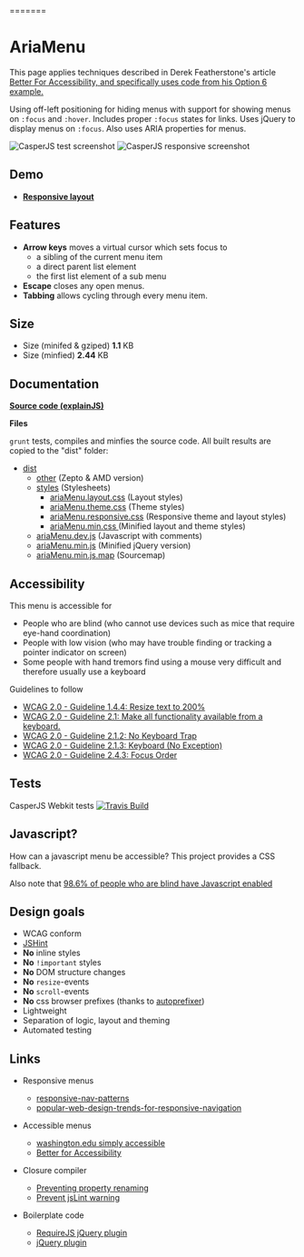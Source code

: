 =======
# AriaMenu #

This page applies techniques described in Derek Featherstone's article [Better For Accessibility, and
      specifically uses code from his Option 6 example.](http://simplyaccessible.com/examples/css-menu/option-6/)

Using off-left positioning for hiding menus with support for showing menus on <code>:focus</code> and
  <code>:hover</code>. Includes proper <code>:focus</code> states for links. Uses jQuery to display menus on <code>:focus</code>.
  Also uses ARIA properties for menus.

![CasperJS test screenshot](http://jantimon.github.io/ariaMenu/screenshots/preview.png)
![CasperJS responsive screenshot](http://jantimon.github.io/ariaMenu/screenshots/responsive.png)

## Demo ##

 + **[Responsive layout ](http://jantimon.github.io/ariaMenu/responsive.html)**


## Features ##

 + **Arrow keys** moves a virtual cursor which sets focus to
    + a sibling of the current menu item
    + a direct parent list element
    + the first list element of a sub menu
 + **Escape**  closes any open menus.
 + **Tabbing** allows cycling through every menu item.

## Size ##

 + Size (minifed & gziped)
    **1.1** KB
 + Size (minfied)
    **2.44** KB

## Documentation ##

**[Source code (explainJS)](http://jantimon.github.io/ariaMenu/docs/explain.html)**

**Files**

  <code>grunt</code> tests, compiles and minfies the source code.
  All built results are copied to the "dist" folder:

  + [dist](https://github.com/jantimon/ariaMenu/tree/master/dist)
    + [other](https://github.com/jantimon/ariaMenu/tree/master/dist/other) (Zepto & AMD version)
    + [styles](https://github.com/jantimon/ariaMenu/tree/master/dist/styles) (Stylesheets)
      + [ariaMenu.layout.css](https://github.com/jantimon/ariaMenu/blob/master/dist/ariaMenu.layout.css) (Layout styles)
      + [ariaMenu.theme.css](https://github.com/jantimon/ariaMenu/blob/master/dist/ariaMenu.theme.css) (Theme styles)
      + [ariaMenu.responsive.css](https://github.com/jantimon/ariaMenu/blob/master/dist/ariaMenu.responsive.css) (Responsive theme and layout styles)
      + [ariaMenu.min.css ](https://github.com/jantimon/ariaMenu/blob/master/dist/ariaMenu.min.css) (Minified layout and theme styles)
    + [ariaMenu.dev.js](https://github.com/jantimon/ariaMenu/blob/master/dist/ariaMenu.dev.js) (Javascript with comments)
    + [ariaMenu.min.js](https://github.com/jantimon/ariaMenu/blob/master/dist/ariaMenu.min.js) (Minified jQuery version)
    + [ariaMenu.min.js.map](https://github.com/jantimon/ariaMenu/blob/master/dist/ariaMenu.min.js.map) (Sourcemap)

## Accessibility ##

This menu is accessible for

  + People who are blind (who cannot use devices such as mice that require eye-hand coordination)
  + People with low vision (who may have trouble finding or tracking a pointer indicator on screen)
  + Some people with hand tremors find using a mouse very difficult and therefore usually use a keyboard

Guidelines to follow

  + [WCAG 2.0 - Guideline 1.4.4: Resize text to 200%](http://www.w3.org/TR/UNDERSTANDING-WCAG20/visual-audio-contrast-scale.html)
  + [WCAG 2.0 - Guideline 2.1: Make all functionality available from a keyboard.](http://www.w3.org/TR/UNDERSTANDING-WCAG20/keyboard-operation.html)
  + [WCAG 2.0 - Guideline 2.1.2: No Keyboard Trap](http://www.w3.org/TR/UNDERSTANDING-WCAG20/keyboard-operation-trapping.html)
  + [WCAG 2.0 - Guideline 2.1.3: Keyboard (No Exception)](http://www.w3.org/TR/UNDERSTANDING-WCAG20/keyboard-operation-all-funcs.html)
  + [WCAG 2.0 - Guideline 2.4.3: Focus Order](http://www.w3.org/TR/UNDERSTANDING-WCAG20/navigation-mechanisms-focus-order.html)

## Tests ##

CasperJS Webkit tests
[![Travis Build](https://api.travis-ci.org/jantimon/ariaMenu.png)](https://travis-ci.org/jantimon/ariaMenu)

## Javascript? ##

How can a javascript menu be accessible?
This project provides a CSS fallback.

Also note that [98.6% of people who are blind have Javascript enabled](http://webaim.org/projects/screenreadersurvey4/#javascript)

## Design goals ##

  + WCAG conform
  + [JSHint](https://github.com/jantimon/ariaMenu/blob/master/.jshintrc)
  + **No** inline styles
  + **No** <code>!important</code> styles
  + **No** DOM structure changes
  + **No** <code>resize</code>-events
  + **No** <code>scroll</code>-events
  + **No** css browser prefixes (thanks to [autoprefixer](https://github.com/ai/autoprefixer))
  + Lightweight
  + Separation of logic, layout and theming
  + Automated testing

## Links ##

  + Responsive menus
    + [responsive-nav-patterns](http://bradfrostweb.com/blog/web/responsive-nav-patterns/)
    + [popular-web-design-trends-for-responsive-navigation](http://blog.teamtreehouse.com/popular-web-design-trends-for-responsive-navigation)

  + Accessible menus
    + [washington.edu simply accessible](http://staff.washington.edu/tft/tests/menus/simplyaccessible/index.html)
    + [Better for Accessibility](http://simplyaccessible.com/article/better-for-accessibility/)

  + Closure compiler
    + [Preventing property renaming](http://closuretools.blogspot.de/2011/01/property-by-any-other-name-part-1.html)
    + [Prevent jsLint warning](http://stackoverflow.com/questions/13192466/jshint-surpress-variable-is-better-written-in-dot-notation)

  + Boilerplate code
    + [RequireJS jQuery plugin](http://stackoverflow.com/questions/10918063/how-to-make-a-jquery-plugin-loadable-with-requirejs#answer-11890239)
    + [jQuery plugin](https://github.com/jquery-boilerplate/jquery-boilerplate/blob/master/src/jquery.boilerplate.js)
